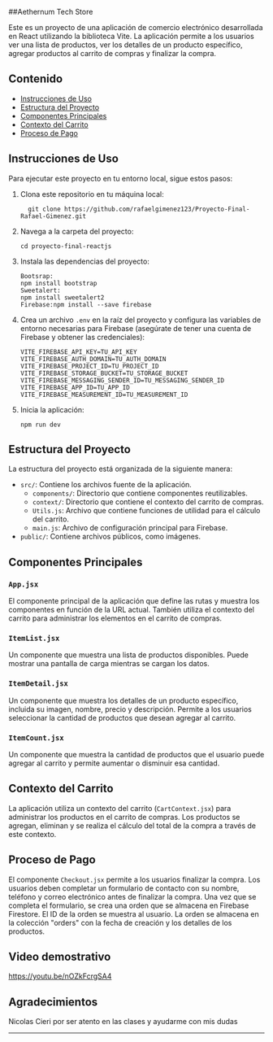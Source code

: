 
##Aethernum Tech Store


Este es un proyecto de una aplicación de comercio electrónico desarrollada en React utilizando la biblioteca Vite. La aplicación permite a los usuarios ver una lista de productos, ver los detalles de un producto específico, agregar productos al carrito de compras y finalizar la compra.

## Contenido

- [Instrucciones de Uso](#instrucciones-de-uso)
- [Estructura del Proyecto](#estructura-del-proyecto)
- [Componentes Principales](#componentes-principales)
- [Contexto del Carrito](#contexto-del-carrito)
- [Proceso de Pago](#proceso-de-pago)

## Instrucciones de Uso

Para ejecutar este proyecto en tu entorno local, sigue estos pasos:

1. Clona este repositorio en tu máquina local:

   ```shell
     git clone https://github.com/rafaelgimenez123/Proyecto-Final-Rafael-Gimenez.git
   ```

2. Navega a la carpeta del proyecto:

   ```shell
   cd proyecto-final-reactjs
   ```

3. Instala las dependencias del proyecto:

   ```shell
   Bootsrap:
   npm install bootstrap
   Sweetalert:
   npm install sweetalert2
   Firebase:npm install --save firebase

   ```

4. Crea un archivo `.env` en la raíz del proyecto y configura las variables de entorno necesarias para Firebase (asegúrate de tener una cuenta de Firebase y obtener las credenciales):

   ```env
   VITE_FIREBASE_API_KEY=TU_API_KEY
   VITE_FIREBASE_AUTH_DOMAIN=TU_AUTH_DOMAIN
   VITE_FIREBASE_PROJECT_ID=TU_PROJECT_ID
   VITE_FIREBASE_STORAGE_BUCKET=TU_STORAGE_BUCKET
   VITE_FIREBASE_MESSAGING_SENDER_ID=TU_MESSAGING_SENDER_ID
   VITE_FIREBASE_APP_ID=TU_APP_ID
   VITE_FIREBASE_MEASUREMENT_ID=TU_MEASUREMENT_ID
   ```

5. Inicia la aplicación:

   ```shell
   npm run dev
   ```



## Estructura del Proyecto

La estructura del proyecto está organizada de la siguiente manera:

- `src/`: Contiene los archivos fuente de la aplicación.
  - `components/`: Directorio que contiene componentes reutilizables.
  - `context/`: Directorio que contiene el contexto del carrito de compras.
  - `Utils.js`: Archivo que contiene funciones de utilidad para el cálculo del carrito.
  - `main.js`: Archivo de configuración principal para Firebase.
- `public/`: Contiene archivos públicos, como imágenes.

## Componentes Principales

### `App.jsx`

El componente principal de la aplicación que define las rutas y muestra los componentes en función de la URL actual. También utiliza el contexto del carrito para administrar los elementos en el carrito de compras.

### `ItemList.jsx`

Un componente que muestra una lista de productos disponibles. Puede mostrar una pantalla de carga mientras se cargan los datos.

### `ItemDetail.jsx`

Un componente que muestra los detalles de un producto específico, incluida su imagen, nombre, precio y descripción. Permite a los usuarios seleccionar la cantidad de productos que desean agregar al carrito.

### `ItemCount.jsx`

Un componente que muestra la cantidad de productos que el usuario puede agregar al carrito y permite aumentar o disminuir esa cantidad.

## Contexto del Carrito

La aplicación utiliza un contexto del carrito (`CartContext.jsx`) para administrar los productos en el carrito de compras. Los productos se agregan, eliminan y se realiza el cálculo del total de la compra a través de este contexto.

## Proceso de Pago

El componente `Checkout.jsx` permite a los usuarios finalizar la compra. Los usuarios deben completar un formulario de contacto con su nombre, teléfono y correo electrónico antes de finalizar la compra. Una vez que se completa el formulario, se crea una orden que se almacena en Firebase Firestore. El ID de la orden se muestra al usuario. La orden se almacena en la colección "orders" con la fecha de creación y los detalles de los productos.
## Video demostrativo
https://youtu.be/nOZkFcrgSA4
## Agradecimientos
Nicolas Cieri por ser atento en las clases y ayudarme con mis dudas

---